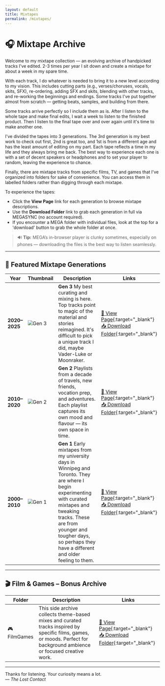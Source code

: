 ```yaml
---
layout: default
title: Mixtapes
permalink: /mixtapes/
---
```


# 🎧 Mixtape Archive

Welcome to my mixtape collection — an evolving archive of handpicked tracks I've edited. 2-3 times per year I sit down and create a mixtape for about a week in my spare time. 

With each track, I do whatever is needed to bring it to a new level according to my vision. This includes cutting parts (e.g., verses/choruses, vocals, skits, SFX), re-ordering, adding SFX and skits, blending with other tracks, and re-working the beginnings and endings. Some tracks I've put together almost from scratch — getting beats, samples, and building from there. 

Some tracks arrive perfectly so I include them as is. After I listen to the whole tape and make final edits, I wait a week to listen to the finished product. Then I listen to the final tape over and over again until it's time to make another one.   

I've divided the tapes into 3 generations. The 3rd generation is my best work to check out first, 2nd is great too, and 1st is from a different age  and has the least amount of editing on my part. Each tape reflects a time in my life and they always bring me back. The best way to experience each one is with a set of decent speakers or headphones and to set your player to random, leaving the experience to chance.

Finally, there are mixtape tracks from specific films, TV, and games that I've organized into folders for sake of convenience. You can access them in labelled folders rather than digging through each mixtape. 

To experience the tapes:

- Click the **View Page** link for each generation to browse mixtape descriptions.
- Use the **Download Folder** link to grab each generation in full via MEGASYNC (no account required).
- If you encounter a MEGA folder with individual files, look at the top for a 'download' button to grab the whole folder at once.  

> 🔊 **Tip:** MEGA’s in-browser player is clunky sometimes, especially on phones — downloading the files is the best way to listen seamlessly.

---

## 🌟 Featured Mixtape Generations

| Year | Thumbnail | Description | Links |
|------|-----------|-------------|-------|
| **2020–2025** | ![Gen 3](https://via.placeholder.com/80x80.png?text=Gen+3) | **Gen 3** My best curating and mixing is here. Top tracks point to magic of the material and stories reimagined. It's difficult to pick a unique track I did, maybe Vader-Luke or Moonraker.    | [🔗 View Page](https://thelostcontact.github.io/mixtapes/gen3){:target="_blank"} <br> [📥 Download Folder](https://mega.nz/folder/e1hnyLxI#7Z_wneoul_DS1cuB6eKkOw){:target="_blank"} |
| **2010–2020** | ![Gen 2](https://via.placeholder.com/80x80.png?text=Gen+2) | **Gen 2** Playlists from a decade of travels, new friends, vocation prep, and adventures. Each playlist captures its own mood and flavour — its own space in time.   | [🔗 View Page](https://thelostcontact.github.io/mixtapes/gen2){:target="_blank"} <br> [📥 Download Folder](https://mega.nz/folder/PgRwFCgT#3jiX4nqwScvc0ZmdmSZdcg){:target="_blank"} |
| **2000–2010** | ![Gen 1](https://via.placeholder.com/80x80.png?text=Gen+1) | **Gen 1** Early mixtapes from my university days in Winnipeg and Toronto. They are where I begin experimenting with curated mixtapes and tweaking tracks. These are from younger and tougher days, so perhaps they have a different and older feeling to them.| [🔗 View Page](https://thelostcontact.github.io/mixtapes/gen1){:target="_blank"} <br> [📥 Download Folder](https://mega.nz/folder/Tkw2lZpR#k3s1iv9QHDFZoRXwitI-JA){:target="_blank"} |

---

## 🎬 Film & Games – Bonus Archive

| Folder | Description | Links |
|--------|-------------|-------|
| 🎮 FilmGames | This side archive collects theme-based mixes and curated tracks inspired by specific films, games, or moods. Perfect for background ambience or focused creative work. | [🔗 View Page](https://thelostcontact.github.io/mixtapes/filmgames){:target="_blank"} <br> [📥 Download Folder](https://mega.nz/folder/S45GhI6J#7leHiK7YQYzfJABLfM75bA){:target="_blank"} |

---

Thanks for listening. Your curiosity means a lot.  
— *The Lost Contact*
